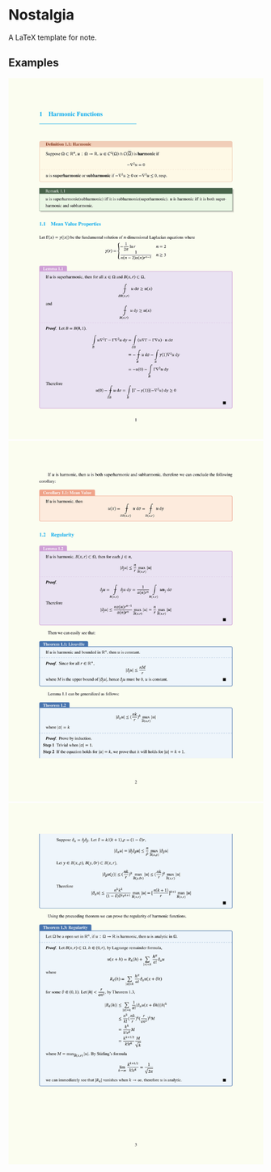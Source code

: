 # Nostalgia
A LaTeX template for note.

## Examples

![Example1](./Example/1.jpg)
![Example2](./Example/2.jpg)
![Example3](./Example/3.jpg)